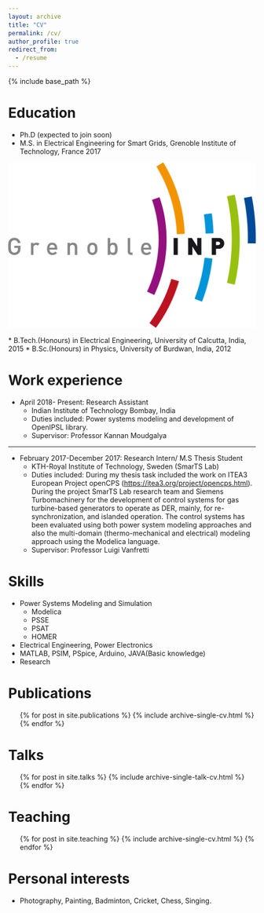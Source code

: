 ```yaml
---
layout: archive
title: "CV"
permalink: /cv/
author_profile: true
redirect_from:
  - /resume
---
```


{% include base_path %}

Education
======
* Ph.D (expected to join soon)
* M.S. in Electrical Engineering for Smart Grids, Grenoble Institute of Technology, France 2017 <p align="right">
<img src="/images/inpgGINP.jpg" width="600px" > 
</p>
* B.Tech.(Honours) in Electrical Engineering, University of Calcutta, India, 2015
* B.Sc.(Honours) in Physics, University of Burdwan, India, 2012

Work experience
======

* April 2018- Present: Research Assistant
  * Indian Institute of Technology Bombay, India
  * Duties included: Power systems modeling and development of OpenIPSL library.
  * Supervisor: Professor Kannan Moudgalya


----
* February 2017-December 2017: Research Intern/ M.S Thesis Student
  * KTH-Royal Institute of Technology, Sweden (SmarTS Lab)
  * Duties included: During my thesis task included the work on ITEA3 European Project openCPS (https://itea3.org/project/opencps.html). During the project SmarTS Lab research team and Siemens Turbomachinery for the development of control systems for gas turbine-based generators to operate as DER, mainly, for re-synchronization, and islanded operation. The control systems has been evaluated using both power system modeling approaches and also the multi-domain (thermo-mechanical and electrical) modeling approach using the Modelica language.
  * Supervisor: Professor Luigi Vanfretti
 
 
Skills
======
* Power Systems Modeling and Simulation
  * Modelica
  * PSSE
  * PSAT
  * HOMER
* Electrical Engineering, Power Electronics
* MATLAB, PSIM, PSpice, Arduino, JAVA(Basic knowledge)
* Research


Publications
======
  <ul>{% for post in site.publications %}
    {% include archive-single-cv.html %}
  {% endfor %}</ul>

Talks
======
 <ul>{% for post in site.talks %}
    {% include archive-single-talk-cv.html %}
  {% endfor %}</ul>
 
Teaching
======
  <ul>{% for post in site.teaching %}
    {% include archive-single-cv.html %}
  {% endfor %}</ul>
  
Personal interests
======
* Photography, Painting, Badminton, Cricket, Chess, Singing.
